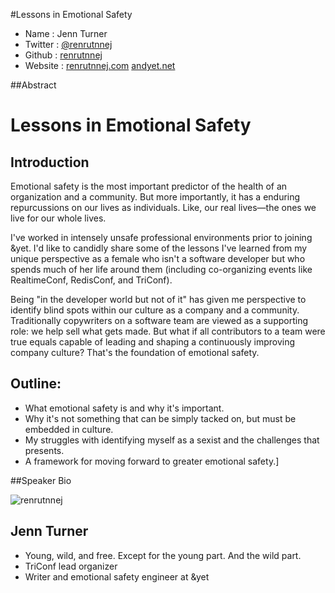 #Lessons in Emotional Safety

* Name      : Jenn Turner
* Twitter   : [@renrutnnej][]
* Github    : [renrutnnej][]
* Website   : [renrutnnej.com][]
              [andyet.net][]

##Abstract

# Lessons in Emotional Safety

## Introduction
Emotional safety is the most important predictor of the health of an organization and a community. But more importantly, it has a enduring repurcussions on our lives as individuals. Like, our real lives—the ones we live for our whole lives.

I've worked in intensely unsafe professional environments prior to joining &yet. I'd like to candidly share some of the lessons I've learned from my unique perspective as a female who isn't a software developer but who spends much of her life around them (including co-organizing events like RealtimeConf, RedisConf, and TriConf).

Being "in the developer world but not of it" has given me perspective to identify blind spots within our culture as a company and a community. Traditionally copywriters on a software team are viewed as a supporting role: we help sell what gets made. But what if all contributors to a team were true equals capable of leading and shaping a continuously improving company culture? That's the foundation of emotional safety. 

## Outline: 
- What emotional safety is and why it's important.
- Why it's not something that can be simply tacked on, but must be embedded in culture.
- My struggles with identifying myself as a sexist and the challenges that presents.
- A framework for moving forward to greater emotional safety.]

##Speaker Bio

![renrutnnej](https://raw.github.com/cascadiajs/2013.cascadiajs.com/master/images/renrutnnej.png)

## Jenn Turner
- Young, wild, and free. Except for the young part. And the wild part.
- TriConf lead organizer
- Writer and emotional safety engineer at &yet

[@renrutnnej]:http://twitter.com/renrutnnej
[renrutnnej]:http://github.com/renrutnnej
[renrutnnej.com]:http://renrutnnej.com
[andyet.net]:http://andyet.net


